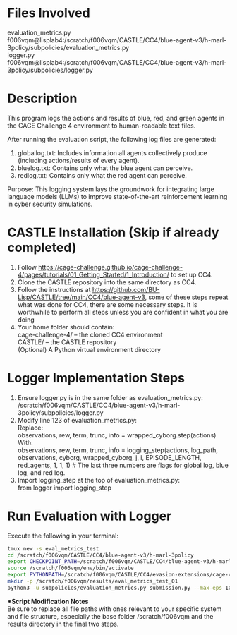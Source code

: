 # Files Involved
evaluation_metrics.py  
 f006vqm@lisplab4:/scratch/f006vqm/CASTLE/CC4/blue-agent-v3/h-marl-3policy/subpolicies/evaluation_metrics.py  
logger.py  
 f006vqm@lisplab4:/scratch/f006vqm/CASTLE/CC4/blue-agent-v3/h-marl-3policy/subpolicies/logger.py

# Description
 This program logs the actions and results of blue, red, and green agents in the CAGE Challenge 4 environment to human-readable text files. 
 
 After running the evaluation script, the following log files are generated:  
  1) globallog.txt: Includes information all agents collectively produce (including actions/results of every agent).  
  2) bluelog.txt: Contains only what the blue agent can perceive.  
  3) redlog.txt: Contains only what the red agent can perceive.  

Purpose: This logging system lays the groundwork for integrating large language models (LLMs) to improve state-of-the-art reinforcement learning in cyber security simulations.

# CASTLE Installation (Skip if already completed)
1) Follow https://cage-challenge.github.io/cage-challenge-4/pages/tutorials/01_Getting_Started/1_Introduction/ to set up CC4.  
2) Clone the CASTLE repository into the same directory as CC4.  
3) Follow the instructions at https://github.com/BU-Lisp/CASTLE/tree/main/CC4/blue-agent-v3, some of these steps repeat what was done for CC4, there are some necessary steps. It is worthwhile to perform all steps unless you are confident in what you are doing  
4) Your home folder should contain:  
cage-challenge-4/ – the cloned CC4 environment  
CASTLE/ – the CASTLE repository  
(Optional) A Python virtual environment directory

# Logger Implementation Steps
1) Ensure logger.py is in the same folder as evaluation_metrics.py:  
 /scratch/f006vqm/CASTLE/CC4/blue-agent-v3/h-marl-3policy/subpolicies/logger.py  
2) Modify line 123 of evaluation_metrics.py:  
Replace:  
 observations, rew, term, trunc, info = wrapped_cyborg.step(actions)  
With:  
 observations, rew, term, trunc, info = logging_step(actions, log_path, observations, cyborg, wrapped_cyborg, j, i, EPISODE_LENGTH, red_agents, 1, 1, 1) # The last three numbers are flags for global log, blue log, and red log.  
3) Import logging_step at the top of evaluation_metrics.py:  
from logger import logging_step

# Run Evaluation with Logger
Execute the following in your terminal:  
```bash
tmux new -s eval_metrics_test
cd /scratch/f006vqm/CASTLE/CC4/blue-agent-v3/h-marl-3policy
export CHECKPOINT_PATH=/scratch/f006vqm/CASTLE/CC4/blue-agent-v3/h-marl-3policy/saved_policies/sub/iter_49
source /scratch/f006vqm/env/bin/activate
export PYTHONPATH=/scratch/f006vqm/CASTLE/CC4/evasion-extensions/cage-challenge-4-main:$PYTHONPATH
mkdir -p /scratch/f006vqm/results/eval_metrics_test_01
python3 -u subpolicies/evaluation_metrics.py submission.py --max-eps 100 /scratch/f006vqm/results/eval_metrics_test_01
```

**\*Script Modification Notes**  
 Be sure to replace all file paths with ones relevant to your specific system and file structure, especially the base folder /scratch/f006vqm and the results directory in the final two steps.
